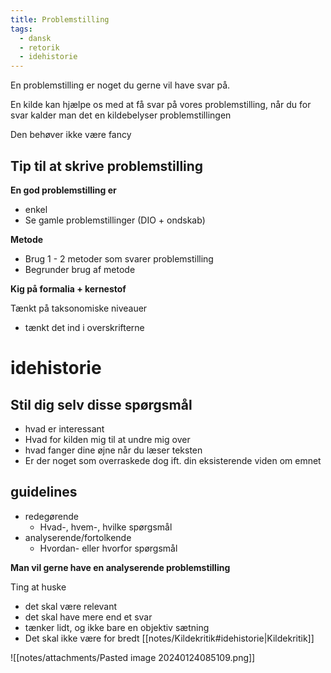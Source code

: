 ```yaml
---
title: Problemstilling
tags:
  - dansk
  - retorik
  - idehistorie
---
```

En problemstilling er noget du gerne vil have svar på.

En kilde kan hjælpe os med at få svar på vores problemstilling, når du for svar kalder man det en kildebelyser problemstillingen

Den behøver ikke være fancy

## Tip til at skrive problemstilling
**En god problemstilling er**
 - enkel
 - Se gamle problemstillinger (DIO + ondskab)

**Metode**
- Brug 1 - 2 metoder som svarer problemstilling
- Begrunder brug af metode

**Kig på formalia + kernestof**

Tænkt på taksonomiske niveauer
 - tænkt det ind i overskrifterne

# idehistorie

## Stil dig selv disse spørgsmål
- hvad er interessant
- Hvad for kilden mig til at undre mig over
- hvad fanger dine øjne når du læser teksten
- Er der noget som overraskede dog ift. din eksisterende viden om emnet
## guidelines
- redegørende
	- Hvad-, hvem-, hvilke spørgsmål
- analyserende/fortolkende
	- Hvordan- eller hvorfor spørgsmål

**Man vil gerne have en analyserende problemstilling**

Ting at huske
 - det skal være relevant
 - det skal have mere end et svar
 - tænker lidt, og ikke bare en objektiv sætning
 - Det skal ikke være for bredt
[[notes/Kildekritik#idehistorie|Kildekritik]]

![[notes/attachments/Pasted image 20240124085109.png]]

